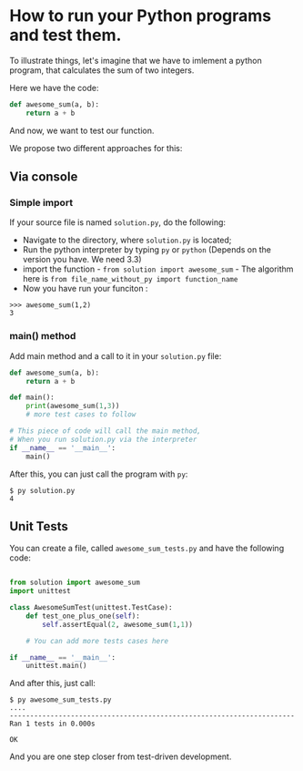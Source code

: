 # How to run your Python programs and test them.

To illustrate things, let's imagine that we have to imlement a python program, that calculates the sum of two integers.

Here we have the code:

```python
def awesome_sum(a, b):
    return a + b
```

And now, we want to test our function.

We propose two different approaches for this:

## Via console

### Simple import

If your source file is named ```solution.py```, do the following:

* Navigate to the directory, where ```solution.py``` is located;
* Run the python interpreter by typing ```py``` or ```python``` (Depends on the version you have. We need 3.3)
* import the function - ```from solution import awesome_sum``` - The algorithm here is ```from file_name_without_py import function_name```
* Now you have run your funciton :

```
>>> awesome_sum(1,2)
3
```

### main() method

Add main method and a call to it in your ```solution.py``` file:

```python
def awesome_sum(a, b):
    return a + b

def main():
    print(awesome_sum(1,3))
    # more test cases to follow

# This piece of code will call the main method,
# When you run solution.py via the interpreter
if __name__ == '__main__':
    main()
```

After this, you can just call the program with ```py```:

```
$ py solution.py
4
```

## Unit Tests

You can create a file, called ```awesome_sum_tests.py``` and have the following code:

```python

from solution import awesome_sum
import unittest

class AwesomeSumTest(unittest.TestCase):
    def test_one_plus_one(self):
        self.assertEqual(2, awesome_sum(1,1))

    # You can add more tests cases here

if __name__ == '__main__':
    unittest.main()

```

And after this, just call:

```
$ py awesome_sum_tests.py
....
----------------------------------------------------------------------
Ran 1 tests in 0.000s

OK
```

And you are one step closer from test-driven development.
